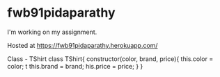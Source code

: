 # fwb91pidaparathy
I'm working on my assignment.

Hosted at <https://fwb91pidaparathy.herokuapp.com/>

Class - TShirt class TShirt{ constructor(color, brand, price){ this.color = color; t this.brand = brand; his.price = price; } }
